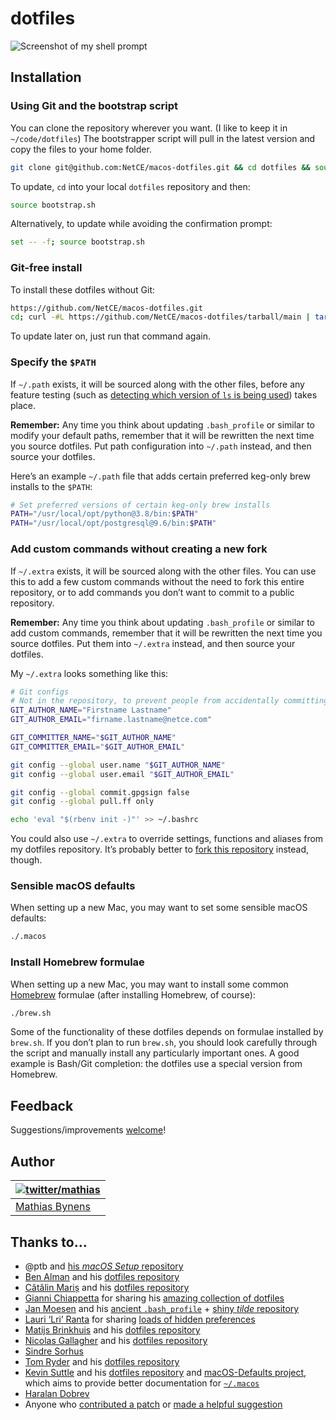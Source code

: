 # dotfiles

![Screenshot of my shell prompt](https://i.imgur.com/EkEtphC.png)

## Installation

### Using Git and the bootstrap script

You can clone the repository wherever you want. (I like to keep it in `~/code/dotfiles`) The bootstrapper script will pull in the latest version and copy the files to your home folder.

```bash
git clone git@github.com:NetCE/macos-dotfiles.git && cd dotfiles && source bootstrap.sh
```

To update, `cd` into your local `dotfiles` repository and then:

```bash
source bootstrap.sh
```

Alternatively, to update while avoiding the confirmation prompt:

```bash
set -- -f; source bootstrap.sh
```

### Git-free install

To install these dotfiles without Git:

```bash
https://github.com/NetCE/macos-dotfiles.git
cd; curl -#L https://github.com/NetCE/macos-dotfiles/tarball/main | tar -xzv --strip-components 1 --exclude={README.md,bootstrap.sh,.osx,LICENSE-MIT.txt}
```

To update later on, just run that command again.

### Specify the `$PATH`

If `~/.path` exists, it will be sourced along with the other files, before any feature testing (such as [detecting which version of `ls` is being used](https://github.com/NetCE/macos-dotfiles/blob/0cd43d175a25c0e13e1e06ab31ccfd9f0169cf73/.aliases#L18)) takes place.

**Remember:** Any time you think about updating `.bash_profile` or similar to modify your default paths, remember that it will be rewritten the next time you source dotfiles. Put path configuration into `~/.path` instead, and then source your dotfiles.

Here’s an example `~/.path` file that adds certain preferred keg-only brew installs to the `$PATH`:

```bash
# Set preferred versions of certain keg-only brew installs
PATH="/usr/local/opt/python@3.8/bin:$PATH"
PATH="/usr/local/opt/postgresql@9.6/bin:$PATH"

```

### Add custom commands without creating a new fork

If `~/.extra` exists, it will be sourced along with the other files. You can use this to add a few custom commands without the need to fork this entire repository, or to add commands you don’t want to commit to a public repository.

**Remember:** Any time you think about updating `.bash_profile` or similar to add custom commands, remember that it will be rewritten the next time you source dotfiles. Put them into `~/.extra` instead, and then source your dotfiles.

My `~/.extra` looks something like this:

```bash
# Git configs
# Not in the repository, to prevent people from accidentally committing with these values
GIT_AUTHOR_NAME="Firstname Lastname"
GIT_AUTHOR_EMAIL="firname.lastname@netce.com"

GIT_COMMITTER_NAME="$GIT_AUTHOR_NAME"
GIT_COMMITTER_EMAIL="$GIT_AUTHOR_EMAIL"

git config --global user.name "$GIT_AUTHOR_NAME"
git config --global user.email "$GIT_AUTHOR_EMAIL"

git config --global commit.gpgsign false
git config --global pull.ff only

echo 'eval "$(rbenv init -)"' >> ~/.bashrc
```

You could also use `~/.extra` to override settings, functions and aliases from my dotfiles repository. It’s probably better to [fork this repository](https://github.com/NetCE/macos-dotfiles/fork) instead, though.

### Sensible macOS defaults

When setting up a new Mac, you may want to set some sensible macOS defaults:

```bash
./.macos
```

### Install Homebrew formulae

When setting up a new Mac, you may want to install some common [Homebrew](https://brew.sh/) formulae (after installing Homebrew, of course):

```bash
./brew.sh
```

Some of the functionality of these dotfiles depends on formulae installed by `brew.sh`. If you don’t plan to run `brew.sh`, you should look carefully through the script and manually install any particularly important ones. A good example is Bash/Git completion: the dotfiles use a special version from Homebrew.

## Feedback

Suggestions/improvements
[welcome](https://github.com/NetCE/macos-dotfiles/issues)!

## Author

| [![twitter/mathias](http://gravatar.com/avatar/24e08a9ea84deb17ae121074d0f17125?s=70)](http://twitter.com/mathias "Follow @mathias on Twitter") |
|---|
| [Mathias Bynens](https://mathiasbynens.be/) |

## Thanks to…

* @ptb and [his _macOS Setup_ repository](https://github.com/ptb/mac-setup)
* [Ben Alman](http://benalman.com/) and his [dotfiles repository](https://github.com/cowboy/dotfiles)
* [Cătălin Mariș](https://github.com/alrra) and his [dotfiles repository](https://github.com/alrra/dotfiles)
* [Gianni Chiappetta](https://butt.zone/) for sharing his [amazing collection of dotfiles](https://github.com/gf3/dotfiles)
* [Jan Moesen](http://jan.moesen.nu/) and his [ancient `.bash_profile`](https://gist.github.com/1156154) + [shiny _tilde_ repository](https://github.com/janmoesen/tilde)
* [Lauri ‘Lri’ Ranta](http://lri.me/) for sharing [loads of hidden preferences](http://osxnotes.net/defaults.html)
* [Matijs Brinkhuis](https://matijs.brinkhu.is/) and his [dotfiles repository](https://github.com/matijs/dotfiles)
* [Nicolas Gallagher](http://nicolasgallagher.com/) and his [dotfiles repository](https://github.com/necolas/dotfiles)
* [Sindre Sorhus](https://sindresorhus.com/)
* [Tom Ryder](https://sanctum.geek.nz/) and his [dotfiles repository](https://sanctum.geek.nz/cgit/dotfiles.git/about)
* [Kevin Suttle](http://kevinsuttle.com/) and his [dotfiles repository](https://github.com/kevinSuttle/dotfiles) and [macOS-Defaults project](https://github.com/kevinSuttle/macOS-Defaults), which aims to provide better documentation for [`~/.macos`](https://mths.be/macos)
* [Haralan Dobrev](https://hkdobrev.com/)
* Anyone who [contributed a patch](https://github.com/mathiasbynens/dotfiles/contributors) or [made a helpful suggestion](https://github.com/mathiasbynens/dotfiles/issues)
